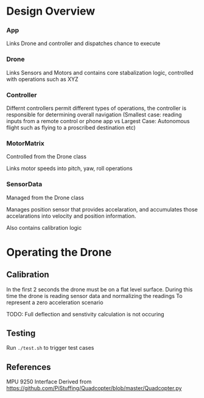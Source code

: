 
# Design Overview

### App

Links Drone and controller and dispatches chance to execute



### Drone

Links Sensors and Motors and contains core stabalization logic, 
controlled with operations such as XYZ

### Controller

Differnt controllers permit different types of operations, 
the controller is responsible for determining overall navigation
(Smallest case: reading inputs from a remote control or phone app 
vs Largest Case: Autonomous flight such as flying to a proscribed 
destination etc)

### MotorMatrix 

Controlled from the Drone class

Links motor speeds into pitch, yaw, roll operations

### SensorData

Managed from the Drone  class

Manages position sensor that provides accelaration, and accumulates those
accelarations into velocity and position information.   

Also contains calibration logic


# Operating the Drone

## Calibration 

In the first 2 seconds the drone must be on a flat level surface. 
During this time the drone is reading sensor data and normalizing the readings 
To represent a zero acceleration scenario

TODO: Full deflection and senstivity calculation is not occuring


## Testing

Run `./test.sh` to trigger test cases


## References
 
 MPU 9250 Interface Derived from https://github.com/PiStuffing/Quadcopter/blob/master/Quadcopter.py


